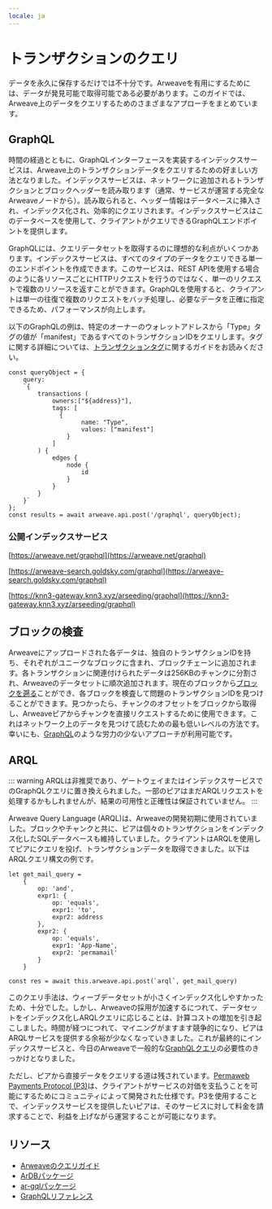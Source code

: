 ```yaml
---
locale: ja
---
```

# トランザクションのクエリ

データを永久に保存するだけでは不十分です。Arweaveを有用にするためには、データが発見可能で取得可能である必要があります。このガイドでは、Arweave上のデータをクエリするためのさまざまなアプローチをまとめています。

## GraphQL

時間の経過とともに、GraphQLインターフェースを実装するインデックスサービスは、Arweave上のトランザクションデータをクエリするための好ましい方法となりました。インデックスサービスは、ネットワークに追加されるトランザクションとブロックヘッダーを読み取ります（通常、サービスが運営する完全なArweaveノードから）。読み取られると、ヘッダー情報はデータベースに挿入され、インデックス化され、効率的にクエリされます。インデックスサービスはこのデータベースを使用して、クライアントがクエリできるGraphQLエンドポイントを提供します。

GraphQLには、クエリデータセットを取得するのに理想的な利点がいくつかあります。インデックスサービスは、すべてのタイプのデータをクエリできる単一のエンドポイントを作成できます。このサービスは、REST APIを使用する場合のように各リソースごとにHTTPリクエストを行うのではなく、単一のリクエストで複数のリソースを返すことができます。GraphQLを使用すると、クライアントは単一の往復で複数のリクエストをバッチ処理し、必要なデータを正確に指定できるため、パフォーマンスが向上します。

以下のGraphQLの例は、特定のオーナーのウォレットアドレスから「Type」タグの値が「manifest」であるすべてのトランザクションIDをクエリします。タグに関する詳細については、[トランザクションタグ](tags.md)に関するガイドをお読みください。

```js:no-line-numbers
const queryObject = {
	query:
	`{
		transactions (
			owners:["${address}"],
			tags: [
			  {
					name: "Type",
					values: ["manifest"]
				}
			]
		) {
			edges {
				node {
					id
				}
			}
		}
	}`
};
const results = await arweave.api.post('/graphql', queryObject);
```

### 公開インデックスサービス

[https://arweave.net/graphql](https://arweave.net/graphql)

[https://arweave-search.goldsky.com/graphql](https://arweave-search.goldsky.com/graphql)

[https://knn3-gateway.knn3.xyz/arseeding/graphql](https://knn3-gateway.knn3.xyz/arseeding/graphql)

## ブロックの検査

Arweaveにアップロードされた各データは、独自のトランザクションIDを持ち、それぞれがユニークなブロックに含まれ、ブロックチェーンに追加されます。各トランザクションに関連付けられたデータは256KBのチャンクに分割され、Arweaveのデータセットに順次追加されます。現在のブロックから[ブロックを遡る](https://arweave.net/block/current)ことができ、各ブロックを検査して問題のトランザクションIDを見つけることができます。見つかったら、チャンクのオフセットをブロックから取得し、Arweaveピアからチャンクを直接リクエストするために使用できます。これはネットワーク上のデータを見つけて読むための最も低いレベルの方法です。幸いにも、[GraphQL](#graphql)のような労力の少ないアプローチが利用可能です。

## ARQL

::: warning
ARQLは非推奨であり、ゲートウェイまたはインデックスサービスでのGraphQLクエリに置き換えられました。一部のピアはまだARQLリクエストを処理するかもしれませんが、結果の可用性と正確性は保証されていません。
:::

Arweave Query Language (ARQL)は、Arweaveの開発初期に使用されていました。ブロックやチャンクと共に、ピアは個々のトランザクションをインデックス化したSQLデータベースも維持していました。クライアントはARQLを使用してピアにクエリを投げ、トランザクションデータを取得できました。以下はARQLクエリ構文の例です。

```js:no-line-numbers
let get_mail_query =
	{
		op: 'and',
		expr1: {
			op: 'equals',
			expr1: 'to',
			expr2: address
		},
		expr2: {
			op: 'equals',
			expr1: 'App-Name',
			expr2: 'permamail'
		}
	}

const res = await this.arweave.api.post(`arql`, get_mail_query)
```

このクエリ手法は、ウィーブデータセットが小さくインデックス化しやすかったため、十分でした。しかし、Arweaveの採用が加速するにつれて、データセットをインデックス化しARQLクエリに応じることは、計算コストの増加を引き起こしました。時間が経つにつれて、マイニングがますます競争的になり、ピアはARQLサービスを提供する余裕が少なくなっていきました。これが最終的にインデックスサービスと、今日のArweaveで一般的な[GraphQLクエリ](#graphql)の必要性のきっかけとなりました。

ただし、ピアから直接データをクエリする道は残されています。[Permaweb Payments Protocol (P3)](https://arweave.net/UoDCeYYmamvnc0mrElUxr5rMKUYRaujo9nmci206WjQ)は、クライアントがサービスの対価を支払うことを可能にするためにコミュニティによって開発された仕様です。P3を使用することで、インデックスサービスを提供したいピアは、そのサービスに対して料金を請求することで、利益を上げながら運営することが可能になります。

## リソース

-   [Arweaveのクエリガイド](../guides/querying-arweave/queryingArweave.md)
-   [ArDBパッケージ](../guides/querying-arweave/ardb.md)
-   [ar-gqlパッケージ](../guides/querying-arweave/ar-gql.md)
-   [GraphQLリファレンス](../references/gql.md)